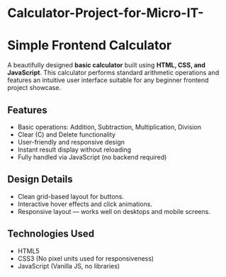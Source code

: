 # Calculator-Project-for-Micro-IT-

# Simple Frontend Calculator

A beautifully designed **basic calculator** built using **HTML, CSS, and JavaScript**. This calculator performs standard arithmetic operations and features an intuitive user interface suitable for any beginner frontend project showcase.

##  Features

- Basic operations: Addition, Subtraction, Multiplication, Division
- Clear (C) and Delete functionality
- User-friendly and responsive design
- Instant result display without reloading
- Fully handled via JavaScript (no backend required)

##  Design Details

- Clean grid-based layout for buttons.
- Interactive hover effects and click animations.
- Responsive layout — works well on desktops and mobile screens.

##  Technologies Used

- HTML5
- CSS3 (No pixel units used for responsiveness)
- JavaScript (Vanilla JS, no libraries)

